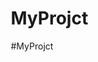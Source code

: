 # MyProjct
#MyProjct
<!DOCTYPE html>
<html lang="en" style="scrollbar-gutter: stable">
  <head>
    <meta charset="UTF-8" />
    <link rel="icon" href="/favicon.png" />
    <meta
      name="viewport"
      content="width=device-width, initial-scale=1.0, minimum-scale=1.0, user-scalable=no"
    />
    <title>Snapshot</title>
    <script type="module" crossorigin src="/assets/index.0269212c.js"></script>
    <link rel="stylesheet" href="/assets/index.a0641cb9.css">
  </head>
  <body class="bg-skin-bg font-sans text-base text-skin-text antialiased">
    <div id="app"></div>
    <div id="modal" />
    
  </body>
</html>
